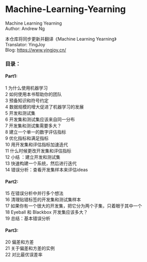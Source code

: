 # Machine-Learning-Yearning
Machine Learning Yearning  
Author: Andrew Ng

本仓库将同步更新并翻译《Machine Learning Yearning》 <br>
Translator: YingJoy <br>
Blog: https://www.yingjoy.cn/ <br>

### 目录：

#### Part1:
1 为什么使用机器学习 <br>
2 如何使用本书帮助你的团队<br>
3 预备知识和符号约定<br>
4 数据规模的增大促进了机器学习的发展<br>
5 开发和测试集<br>
6 开发集和测试集应该来自同一分布<br>
7 开发集和测试集需要多大？<br>
8 建立一个单一的数字评估指标<br>
9 优化指标和满足指标<br>
10 用开发集和评估指标加速迭代<br>
11 什么时候更改开发集和评估指标<br>
12 小结 ：建立开发和测试集<br>
13 快速构建一个系统，然后进行迭代<br>
14 错误分析：查看开发集样本来评估ideas<br>

#### Part2:
15 在错误分析中并行多个想法<br>
16 清理贴错标签的开发集和测试集样本<br>
17 如果你有一个很大的开发集，把它分为两个子集，只着眼于其中一个<br>
18 Eyeball 和 Blackbox 开发集应该多大？<br>
19 总结：基本错误分析<br>

#### Part3:
20 偏差和方差<br>
21 关于偏差和方差的实例<br>
22 对比最优误差率<br>